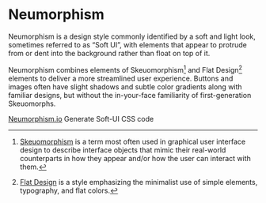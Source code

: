 # Neumorphism

Neumorphism is a design style commonly identified by a soft and light look, sometimes referred to as “Soft UI”, with elements that appear to protrude from or dent into the background rather than float on top of it.

Neumorphism combines elements of Skeuomorphism[^Skeuomorphism] and Flat Design[^Flat-Design] elements to deliver a more streamlined user experience. Buttons and images often have slight shadows and subtle color gradients along with familiar designs, but without the in-your-face familiarity of first-generation Skeuomorphs.

[Neumorphism.io](https://neumorphism.io/) Generate Soft-UI CSS code


[^Neumorphism]: [Neumorphism](https://en.wikipedia.org/wiki/Neomorphism)

[^Skeuomorphism]: [Skeuomorphism](https://en.wikipedia.org/wiki/Skeuomorph) is a term most often used in graphical user interface design to describe interface objects that mimic their real-world counterparts in how they appear and/or how the user can interact with them.

[^Flat-Design]: [Flat Design](https://en.wikipedia.org/wiki/Flat_design) is a style emphasizing the minimalist use of simple elements, typography, and flat colors.